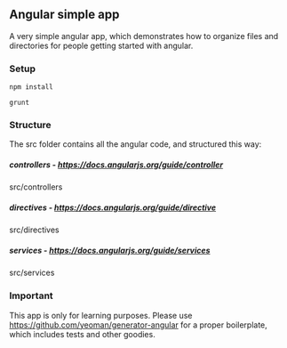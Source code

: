 ## Angular simple app

A very simple angular app, which demonstrates how to organize files and directories for people getting started with angular.

### Setup

    npm install

    grunt


### Structure

The src folder contains all the angular code, and structured this way:

##### controllers - https://docs.angularjs.org/guide/controller
src/controllers

##### directives - https://docs.angularjs.org/guide/directive
src/directives

##### services - https://docs.angularjs.org/guide/services
src/services

### Important

This app is only for learning purposes. Please use https://github.com/yeoman/generator-angular for a proper boilerplate, which includes tests and other goodies.
